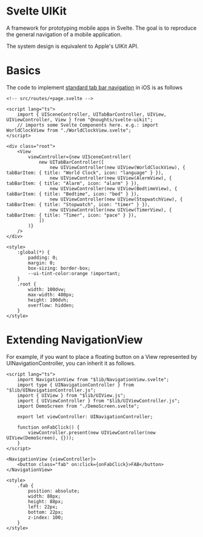 # Svelte UIKit
A framework for prototyping mobile apps in Svelte.
The goal is to reproduce the general navigation of a mobile application.

The system design is equivalent to Apple's UIKit API.

# Basics

The code to implement [standard tab bar navigation](https://developer.apple.com/documentation/uikit/uitabbarcontroller) in iOS is as follows


```svelte
<!-- src/routes/+page.svelte -->

<script lang="ts">
	import { UISceneController, UITabBarController, UIView, UIViewController, View } from "@noughts/svelte-uikit";
	// imports some Svelte Components here. e.g.: import WorldClockView from "./WorldClockView.svelte";
</script>

<div class="root">
	<View
		viewController={new UISceneController(
			new UITabBarController([
				new UIViewController(new UIView(WorldClockView), { tabBarItem: { title: "World Clock", icon: "language" } }),
				new UIViewController(new UIView(AlermView), { tabBarItem: { title: "Alarm", icon: "alarm" } }),
				new UIViewController(new UIView(BedtimeView), { tabBarItem: { title: "Bedtime", icon: "bed" } }),
				new UIViewController(new UIView(StopwatchView), { tabBarItem: { title: "Stopwatch", icon: "timer" } }),
				new UIViewController(new UIView(TimerView), { tabBarItem: { title: "Timer", icon: "pace" } }),
			])
		)}
	/>
</div>

<style>
	:global(*) {
		padding: 0;
		margin: 0;
		box-sizing: border-box;
		--ui-tint-color:orange !important;
	}
	.root {
		width: 100dvw;
		max-width: 480px;
		height: 100dvh;
		overflow: hidden;
	}
</style>
```

# Extending NavigationView

For example, if you want to place a floating button on a View represented by UINavigationController, you can inherit it as follows.

```svelte
<script lang="ts">
    import NavigationView from "$lib/NavigationView.svelte";
    import type { UINavigationController } from "$lib/UINavigationController.js";
    import { UIView } from "$lib/UIView.js";
    import { UIViewController } from "$lib/UIViewController.js";
    import DemoScreen from "./DemoScreen.svelte";

    export let viewController: UINavigationController;

    function onFabClick() {
        viewController.present(new UIViewController(new UIView(DemoScreen), {}));
    }
</script>

<NavigationView {viewController}>
    <button class="fab" on:click={onFabClick}>FAB</button>
</NavigationView>

<style>
    .fab {
        position: absolute;
        width: 88px;
        height: 88px;
        left: 22px;
        bottom: 22px;
        z-index: 100;
    }
</style>
```
